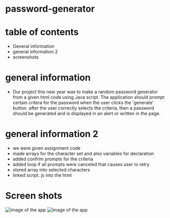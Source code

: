 # password-generator
# table of contents
* General information
* general information 2
* screenshots
# general information
* Our project this new year was to make a random password generator from a given html code using Java script. The application should prompt certain critera for the password when the user clicks the 'generate' button. after the user correctly selects the criteria, then a password should be generated and is displayed in an alert or written in the page.
# general information 2
* we were given assignment code
* made arrays for the character set and also variables for declaration
* added confrim prompts for the criteria
* added loop if all prompts were canceled that causes user to retry
* stored array into selected characters
* linked script. js into the html
# Screen shots
![image of the app](C:\Users\fidel\Videos\Captures\homeworkimg)
![image of the app](C:\Users\fidel\Videos\Captures\homeworkimg2)